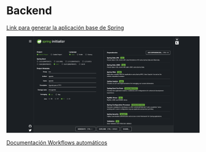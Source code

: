 # Backend

[Link para generar la aplicación base de Spring](https://start.spring.io/#!type=maven-project&language=java&platformVersion=2.6.7&packaging=jar&jvmVersion=11&groupId=trm&artifactId=agenda&name=agenda&description=Agenda%20para%20el%20TFG&packageName=trm.agenda&dependencies=data-jpa,data-jdbc,web,session,devtools,mysql,configuration-processor,security,validation)

![Generación](images/Screenshot%202022-04-24%20at%2018-22-16%20Spring%20Initializr.png)

[Documentación Workflows automáticos](https://docs.github.com/en/issues/tracking-your-work-with-issues/linking-a-pull-request-to-an-issue#closing-multiple-issues)
